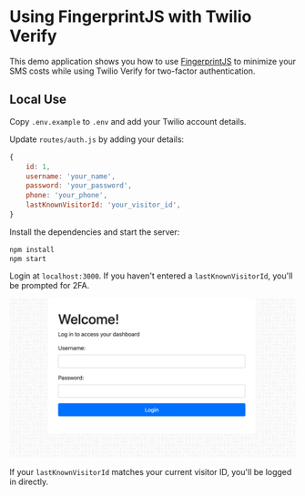 # Using FingerprintJS with Twilio Verify

This demo application shows you how to use [FingerprintJS](https://fingerprintjs.com/) to minimize your SMS costs while using Twilio Verify for two-factor authentication.

## Local Use
Copy `.env.example` to `.env` and add your Twilio account details.

Update `routes/auth.js` by adding your details:

```javascript
{
    id: 1,
    username: 'your_name',
    password: 'your_password',
    phone: 'your_phone',
    lastKnownVisitorId: 'your_visitor_id',
}
```

Install the dependencies and start the server:

```
npm install
npm start
```

Login at `localhost:3000`. If you haven't entered a `lastKnownVisitorId`, you'll be prompted for 2FA.

![Login screen](/login.png)

If your `lastKnownVisitorId` matches your current visitor ID, you'll be logged in directly.
